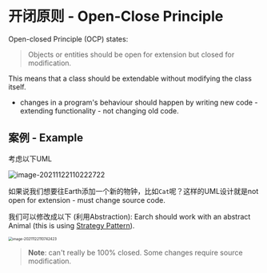 # 开闭原则 - Open-Close Principle

Open-closed Principle (OCP) states:

> Objects or entities should be open for extension but closed for modification.

This means that a class should be extendable without modifying the class itself.

* changes in a program's behaviour should happen by writing new code - extending functionality - not changing old code.

## 案例 - Example

考虑以下UML

![image-20211122110222722](D:\dev\AllNote\.mdnote\assets\image-20211122110222722.png)

如果说我们想要往Earth添加一个新的物钟，比如`Cat`呢？这样的UML设计就是not open for extension - must change source code.

我们可以修改成以下 (利用Abstraction): Earch should work with an abstract Animal (this is using <u>Strategy Pattern</u>).

<img src="D:\dev\AllNote\.mdnote\assets\image-20211122110742423.png" alt="image-20211122110742423" style="zoom:50%;" />

> **Note**: can't really be 100% closed. Some changes require source modification.

